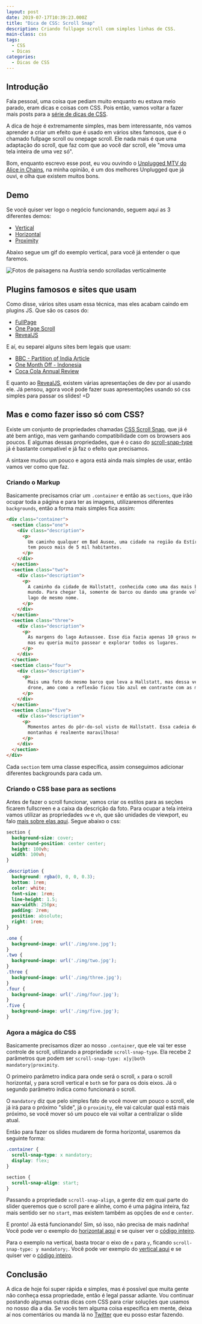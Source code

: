 ```yaml
---
layout: post
date: 2019-07-17T10:39:23.000Z
title: "Dica de CSS: Scroll Snap"
description: Criando fullpage scroll com simples linhas de CSS.
main-class: css
tags:
  - CSS
  - Dicas
categories:
  - Dicas de CSS
---
```


## Introdução

Fala pessoal, uma coisa que pediam muito enquanto eu estava meio parado, eram dicas e coisas com CSS. Pois então, vamos voltar a fazer mais posts para a [série de dicas de CSS](https://willianjusten.com.br/series/#dicas-de-css).

A dica de hoje é extremamente simples, mas bem interessante, nós vamos aprender a criar um efeito que é usado em vários sites famosos, que é o chamado fullpage scroll ou onepage scroll. Ele nada mais é que uma adaptação do scroll, que faz com que ao você dar scroll, ele "mova uma tela inteira de uma vez só".

Bom, enquanto escrevo esse post, eu vou ouvindo o [Unplugged MTV do Alice in Chains](https://open.spotify.com/album/5PdgIAHzwDvTZRjIGSQGtN?si=FA3a1dtIQnmRZH_c50E0Xg), na minha opinião, é um dos melhores Unplugged que já ouvi, e olha que existem muitos bons.

## Demo

Se você quiser ver logo o negócio funcionando, seguem aqui as 3 diferentes demos:

- [Vertical](https://labs.willianjusten.com.br/scroll-snap/vertical)
- [Horizontal](https://labs.willianjusten.com.br/scroll-snap/horizontal)
- [Proximity](https://labs.willianjusten.com.br/scroll-snap/proximity)

Abaixo segue um gif do exemplo vertical, para você já entender o que faremos.

![Fotos de paisagens na Austria sendo scrolladas verticalmente](/assets/scroll-snap.gif)

## Plugins famosos e sites que usam

Como disse, vários sites usam essa técnica, mas eles acabam caindo em plugins JS. Que são os casos do:

- [FullPage](https://alvarotrigo.com/fullPage/)
- [One Page Scroll](http://www.thepetedesign.com/demos/onepage_scroll_demo.html)
- [RevealJS](https://revealjs.com/#/)

E aí, eu separei alguns sites bem legais que usam:

- [BBC - Partition of India Article](https://www.bbc.co.uk/news/resources/idt-d88680d1-26f2-4863-be95-83298fd01e02)
- [One Month Off - Indonesia](https://readymag.com/repponen/20907/10/)
- [Coca Cola Annual Review](https://www.coca-colacompany.com/annual-review/2017/index.html)

E quanto ao [RevealJS](https://revealjs.com/#/), existem várias apresentações de dev por aí usando ele. Já pensou, agora você pode fazer suas apresentações usando só css simples para passar os slides! =D

## Mas e como fazer isso só com CSS?

Existe um conjunto de propriedades chamadas [CSS Scroll Snap](https://caniuse.com/#feat=css-snappoints), que já é até bem antigo, mas vem ganhando compatibilidade com os browsers aos poucos. E algumas dessas propriedades, que é o caso do [scroll-snap-type](https://developer.mozilla.org/en-US/docs/Web/CSS/scroll-snap-type) já é bastante compatível e já faz o efeito que precisamos.

A sintaxe mudou um pouco e agora está ainda mais simples de usar, então vamos ver como que faz.

### Criando o Markup

Basicamente precisamos criar um `.container` e então as `sections`, que irão ocupar toda a página e para ter as imagens, utilizaremos diferentes `backgrounds`, então a forma mais simples fica assim:

```html
<div class="container">
  <section class="one">
    <div class="description">
      <p>
        Um caminho qualquer em Bad Ausee, uma cidade na região da Estíria que
        tem pouco mais de 5 mil habitantes.
      </p>
    </div>
  </section>
  <section class="two">
    <div class="description">
      <p>
        A caminho da cidade de Hallstatt, conhecida como uma das mais bonitas do
        mundo. Para chegar lá, somente de barco ou dando uma grande volta pelo
        lago de mesmo nome.
      </p>
    </div>
  </section>
  <section class="three">
    <div class="description">
      <p>
        As margens do lago Autaussee. Esse dia fazia apenas 10 graus negativos,
        mas eu queria muito passear e explorar todos os lugares.
      </p>
    </div>
  </section>
  <section class="four">
    <div class="description">
      <p>
        Mais uma foto do mesmo barco que leva a Hallstatt, mas dessa vez do meu
        drone, amo como a reflexão ficou tão azul em contraste com as montanhas.
      </p>
    </div>
  </section>
  <section class="five">
    <div class="description">
      <p>
        Momentos antes do pôr-do-sol visto de Hallstatt. Essa cadeia de
        montanhas é realmente maravilhosa!
      </p>
    </div>
  </section>
</div>
```

Cada `section` tem uma classe específica, assim conseguimos adicionar diferentes backgrounds para cada um.

### Criando o CSS base para as sections

Antes de fazer o scroll funcionar, vamos criar os estilos para as seções ficarem fullscreen e a caixa da descrição da foto. Para ocupar a tela inteira vamos utilizar as propriedades `vw` e `vh`, que são unidades de viewport, eu falo [mais sobre elas aqui](https://willianjusten.com.br/como-criar-secoes-fullscreen-com-css/). Segue abaixo o css:

```css
section {
  background-size: cover;
  background-position: center center;
  height: 100vh;
  width: 100vh;
}

.description {
  background: rgba(0, 0, 0, 0.3);
  bottom: 1rem;
  color: white;
  font-size: 1rem;
  line-height: 1.5;
  max-width: 250px;
  padding: 2rem;
  position: absolute;
  right: 1rem;
}

.one {
  background-image: url('./img/one.jpg');
}
.two {
  background-image: url('./img/two.jpg');
}
.three {
  background-image: url('./img/three.jpg');
}
.four {
  background-image: url('./img/four.jpg');
}
.five {
  background-image: url('./img/five.jpg');
}
```

### Agora a mágica do CSS

Basicamente precisamos dizer ao nosso `.container`, que ele vai ter esse controle de scroll, utilizando a propriedade `scroll-snap-type`. Ela recebe 2 parâmetros que podem ser `scroll-snap-type: x|y|both mandatory|proximity`.

O primeiro parâmetro indica para onde será o scroll, `x` para o scroll horizontal, `y` para scroll vertical e `both` se for para os dois eixos. Já o segundo parâmetro indica como funcionará o scroll.

O `mandatory` diz que pelo simples fato de você mover um pouco o scroll, ele já irá para o próximo "slide", já o `proximity`, ele vai calcular qual está mais próximo, se você mover só um pouco ele vai voltar a centralizar o slide atual.

Então para fazer os slides mudarem de forma horizontal, usaremos da seguinte forma:

```css
.container {
  scroll-snap-type: x mandatory;
  display: flex;
}

section {
  scroll-snap-align: start;
}
```

Passando a propriedade `scroll-snap-align`, a gente diz em qual parte do slider queremos que o scroll pare e alinhe, como é uma página inteira, faz mais sentido ser no `start`, mas existem também as opções de `end` e `center`.

E pronto! Já está funcionando! Sim, só isso, não precisa de mais nadinha! Você pode ver o exemplo do [horizontal aqui](https://labs.willianjusten.com.br/scroll-snap/horizontal) e se quiser ver o [código inteiro](https://github.com/willianjusten/labs/blob/gh-pages/scroll-snap/horizontal.html).

Para o exemplo na vertical, basta trocar o eixo de `x` para `y`, ficando `scroll-snap-type: y mandatory;`. Você pode ver exemplo do [vertical aqui](https://labs.willianjusten.com.br/scroll-snap/vertical) e se quiser ver o [código inteiro](https://github.com/willianjusten/labs/blob/gh-pages/scroll-snap/vertical.html).

## Conclusão

A dica de hoje foi super rápida e simples, mas é possível que muita gente não conheça essa propriedade, então é legal passar adiante. Vou continuar postando algumas outras dicas com CSS para criar soluções que usamos no nosso dia a dia. Se vocês tem alguma coisa específica em mente, deixa aí nos comentários ou manda lá no [Twitter](https://twitter.com/Willian_justen) que eu posso estar fazendo.
